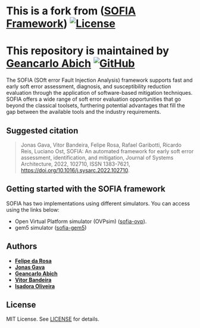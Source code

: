 This is a fork from ([SOFIA Framework](https://github.com/ManyCoreResearchTeam/SOFIA)) [![License][license-img]][license-url] 
=
This repository is maintained by [**Geancarlo Abich**](https://www.linkedin.com/in/geancarloabich/) <a href="https://github.com/mrgabich" target="_blank"><img alt="GitHub" src="https://img.shields.io/badge/GitHub-100000?style=for-the-badge&logo=github&logoColor=white"></a>&nbsp;&nbsp;&nbsp;
=
The SOFIA (SOft error Fault Injection Analysis) framework supports fast and early soft error assessment, diagnosis, and susceptibility reduction evaluation through the application of software-based mitigation techniques. SOFIA offers a wide range of soft error evaluation opportunities that go beyond the classical toolsets, furthering potential advantages that fill the gap between the available tools and the industry requirements.


## Suggested citation

> Jonas Gava, Vitor Bandeira, Felipe Rosa, Rafael Garibotti, Ricardo Reis, Luciano Ost, SOFIA: An automated framework for early soft error assessment, identification, and mitigation, Journal of Systems Architecture, 2022, 102710, ISSN 1383-7621, https://doi.org/10.1016/j.sysarc.2022.102710.


## Getting started with the SOFIA framework

SOFIA has two implementations using different simulators. You can access using the links below:
  * Open Virtual Platform simulator (OVPsim) ([sofia-ovp](https://github.com/ManyCoreResearchTeam/SOFIA/tree/main/sofia-ovp)).
  * gem5 simulator ([sofia-gem5](https://github.com/ManyCoreResearchTeam/SOFIA/tree/main/sofia-gem5)) 




Authors
------
* [**Felipe da Rosa**](https://www.linkedin.com/in/frdarosa)
* [**Jonas Gava**](https://www.linkedin.com/in/jfgava)
* [**Geancarlo Abich**](https://www.linkedin.com/in/geancarloabich/)
* [**Vitor Bandeira**](https://www.linkedin.com/in/vitor-bandeira-093a0b118/)
* [**Isadora Oliveira**](https://www.linkedin.com/in/isadora-oliveira-6344b815b/)


License
-------
MIT License. See [LICENSE](LICENSE) for details.

[main-url]: https://github.com/ManyCoreResearchTeam/SOFIA
[readme-url]: https://github.com/ManyCoreResearchTeam/SOFIA/blob/main/README.md
[license-url]: https://github.com/ManyCoreResearchTeam/SOFIA/blob/main/LICENSE
[license-img]: https://img.shields.io/github/license/rsp/travis-hello-modern-cpp.svg
[github-follow-url]: https://github.com/jfgava
